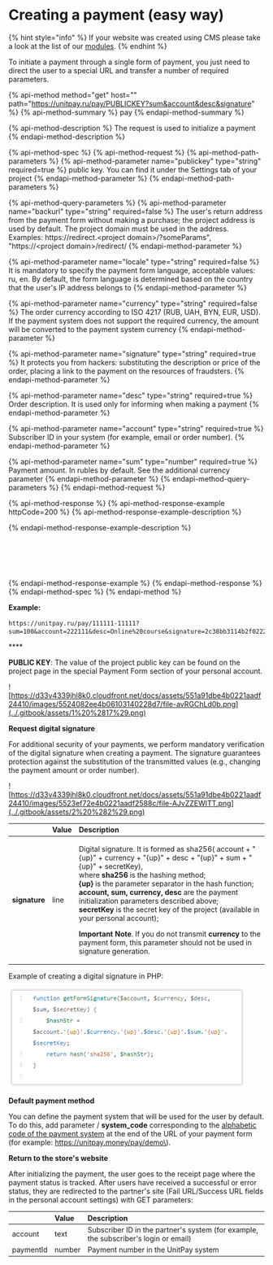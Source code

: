 # Creating a payment \(easy way\)

{% hint style="info" %}
If your website was created using CMS please take a look at the list of our [modules](../modules/).
{% endhint %}

To initiate a payment through a single form of payment, you just need to direct the user to a special URL and transfer a number of required parameters.

{% api-method method="get" host="" path="https://unitpay.ru/pay/PUBLICKEY?sum&account&desc&signature" %}
{% api-method-summary %}
pay
{% endapi-method-summary %}

{% api-method-description %}
The request is used to initialize a payment
{% endapi-method-description %}

{% api-method-spec %}
{% api-method-request %}
{% api-method-path-parameters %}
{% api-method-parameter name="publickey" type="string" required=true %}
public key. You can find it under the Settings tab of your project
{% endapi-method-parameter %}
{% endapi-method-path-parameters %}

{% api-method-query-parameters %}
{% api-method-parameter name="backurl" type="string" required=false %}
The user's return address from the payment form without making a purchase; the project address is used by default. The project domain must be used in the address. Examples: https://redirect.&lt;project domain&gt;/?someParams", "https://&lt;project domain&gt;/redirect/
{% endapi-method-parameter %}

{% api-method-parameter name="locale" type="string" required=false %}
It is mandatory to specify the payment form language, acceptable values: ru, en. By default, the form language is determined based on the country that the user's IP address belongs to
{% endapi-method-parameter %}

{% api-method-parameter name="currency" type="string" required=false %}
The order currency according to ISO 4217 \(RUB, UAH, BYN, EUR, USD\). If the payment system does not support the required currency, the amount will be converted to the payment system currency
{% endapi-method-parameter %}

{% api-method-parameter name="signature" type="string" required=true %}
It protects you from hackers: substituting the description or price of the order, placing a link to the payment on the resources of fraudsters.
{% endapi-method-parameter %}

{% api-method-parameter name="desc" type="string" required=true %}
Order description. It is used only for informing when making a payment
{% endapi-method-parameter %}

{% api-method-parameter name="account" type="string" required=true %}
Subscriber ID in your system \(for example, email or order number\).
{% endapi-method-parameter %}

{% api-method-parameter name="sum" type="number" required=true %}
Payment amount. In rubles by default. See the additional currency parameter
{% endapi-method-parameter %}
{% endapi-method-query-parameters %}
{% endapi-method-request %}

{% api-method-response %}
{% api-method-response-example httpCode=200 %}
{% api-method-response-example-description %}

{% endapi-method-response-example-description %}

```





```
{% endapi-method-response-example %}
{% endapi-method-response %}
{% endapi-method-spec %}
{% endapi-method %}

**Example:**

```text
https://unitpay.ru/pay/111111-11111?sum=100&account=222111&desc=Online%20course&signature=2c38bb3114b2f02222ee35f6b60c6bbe628ad31bed59633787204ae59659a02e
```

\*\*\*\*

**PUBLIC KEY**: The value of the project public key can be found on the project page in the special Payment Form section of your personal account.

![https://d33v4339jhl8k0.cloudfront.net/docs/assets/551a91dbe4b0221aadf24410/images/5524082ee4b06103140228d7/file-avRGChLd0b.png](../.gitbook/assets/1%20%2817%29.png)

**Request digital signature**

For additional security of your payments, we perform mandatory verification of the digital signature when creating a payment. The signature guarantees protection against the substitution of the transmitted values \(e.g., changing the payment amount or order number\).

![https://d33v4339jhl8k0.cloudfront.net/docs/assets/551a91dbe4b0221aadf24410/images/5523ef72e4b0221aadf2588c/file-AJvZZEWITT.png](../.gitbook/assets/2%20%282%29.png)

<table>
  <thead>
    <tr>
      <th style="text-align:left"></th>
      <th style="text-align:left"><b>Value</b>
      </th>
      <th style="text-align:left"><b>Description</b>
      </th>
    </tr>
  </thead>
  <tbody>
    <tr>
      <td style="text-align:left"><b>signature</b>
      </td>
      <td style="text-align:left">line</td>
      <td style="text-align:left">
        <p>Digital signature. It is formed as sha256( account + &quot;{up}&quot;
          + currency + &quot;{up}&quot; + desc + &quot;{up}&quot; + sum + &quot;{up}&quot;
          + secretKey),
          <br />where <b>sha256</b> is the hashing method;
          <br /> <b>{up}</b> is the parameter separator in the hash function;
          <br /> <b>account, sum, currency, desc</b> are the payment initialization parameters
          described above;
          <br /> <b>secretKey</b> is the secret key of the project (available in your personal
          account);</p>
        <p><b>Important Note</b>. If you do not transmit <b>currency</b> to the payment
          form, this parameter should not be used in signature generation.</p>
      </td>
    </tr>
  </tbody>
</table>

Example of creating a digital signature in PHP:

![](../.gitbook/assets/3%20%288%29.png)

**Default payment method**

You can define the payment system that will be used for the user by default. To do this, add parameter / **system\_code** corresponding to the [alphabetic code of the payment system](../book-of-reference/payment-system-codes.md) at the end of the URL of your payment form \(for example: https://unitpay.money/pay/demo\).

**Return to the store's website**

After initializing the payment, the user goes to the receipt page where the payment status is tracked. After users have received a successful or error status, they are redirected to the partner's site \(Fail URL/Success URL fields in the personal account settings\) with GET parameters:

|  | **Value** | **Description** |
| :--- | :--- | :--- |
| account | text | Subscriber ID in the partner's system \(for example, the subscriber's login or email\) |
| paymentId | number | Payment number in the UnitPay system |

